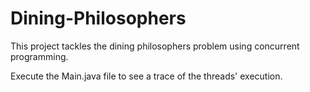 # Dining-Philosophers
This project tackles the dining philosophers problem using concurrent programming.

Execute the Main.java file to see a trace of the threads' execution.

